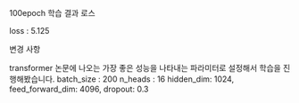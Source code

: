 100epoch 학습 결과 로스

loss : 5.125

변경 사항

transformer 논문에 나오는 가장 좋은 성능을 나타내는 파라미터로 설정해서 학습을 진행해봤습니다.
batch_size : 200
n_heads : 16
hidden_dim: 1024,
feed_forward_dim: 4096,
dropout: 0.3
